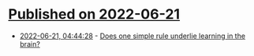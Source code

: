 # [Published on 2022-06-21](index.md)

* [2022-06-21, 04:44:28](https://news.ycombinator.com/item?id=31819980) - [Does one simple rule underlie learning in the brain?](https://actu.epfl.ch/news/does-one-simple-rule-underlie-learning-in-the-brai/)
